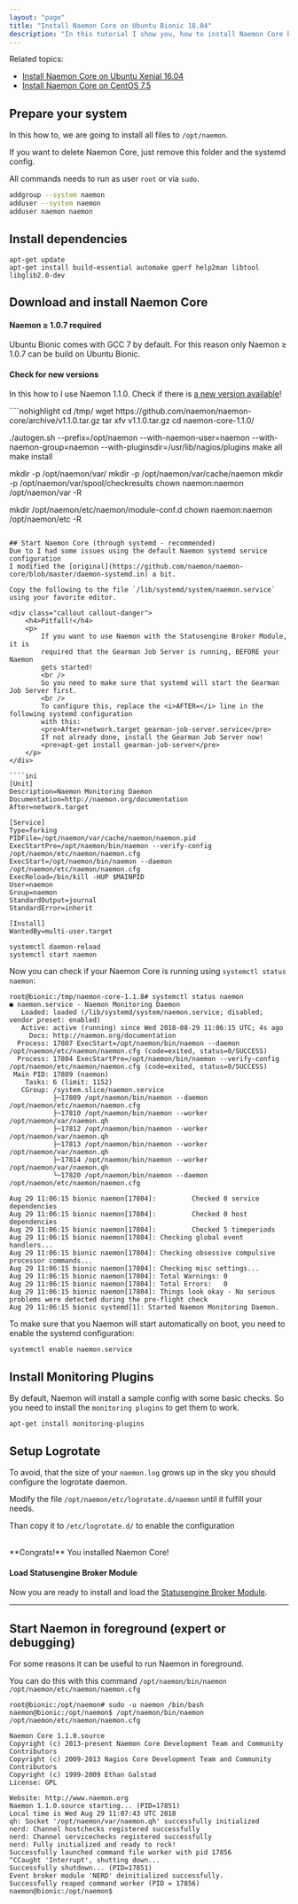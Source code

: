 ```yaml
---
layout: "page"
title: "Install Naemon Core on Ubuntu Bionic 18.04"
description: "In this tutorial I show you, how to install Naemon Core by yourself on Ubuntu Bionic 18.04"
---
```


Related topics:

- <a href="{{ site.url }}/tutorials/install-naemon">Install Naemon Core on Ubuntu Xenial 16.04</a>
- <a href="{{ site.url }}/tutorials/install-naemon-centos7">Install Naemon Core on CentOS 7.5</a>

## Prepare your system
In this how to, we are going to install all files to `/opt/naemon`.

If you want to delete Naemon Core, just remove this folder and the systemd config.

All commands needs to run as user `root` or via `sudo`.

````bash
addgroup --system naemon
adduser --system naemon
adduser naemon naemon
````

## Install dependencies

````nohighlight
apt-get update
apt-get install build-essential automake gperf help2man libtool libglib2.0-dev
````

## Download and install Naemon Core
<div class="callout callout-warning">
    <h4>Naemon &ge; 1.0.7 required</h4>
    <p>
        Ubuntu Bionic comes with GCC 7 by default. For this reason only Naemon &ge; 1.0.7 can be build on Ubuntu Bionic.
    </p>
</div>

<div class="callout callout-info">
    <h4>Check for new versions</h4>
    <p>
        In this how to I use Naemon 1.1.0. Check if there is
        <a href="https://github.com/naemon/naemon-core/releases" target="_blank">a new version available</a>!
    </p>
</div>
````nohighlight
cd /tmp/
wget https://github.com/naemon/naemon-core/archive/v1.1.0.tar.gz
tar xfv v1.1.0.tar.gz
cd naemon-core-1.1.0/

./autogen.sh --prefix=/opt/naemon --with-naemon-user=naemon --with-naemon-group=naemon --with-pluginsdir=/usr/lib/nagios/plugins
make all
make install

mkdir -p /opt/naemon/var/
mkdir -p /opt/naemon/var/cache/naemon
mkdir -p /opt/naemon/var/spool/checkresults
chown naemon:naemon /opt/naemon/var -R

mkdir /opt/naemon/etc/naemon/module-conf.d
chown naemon:naemon /opt/naemon/etc -R
````

## Start Naemon Core (through systemd - recommended)
Due to I had some issues using the default Naemon systemd service configuration
I modified the [original](https://github.com/naemon/naemon-core/blob/master/daemon-systemd.in) a bit.

Copy the following to the file `/lib/systemd/system/naemon.service` using your favorite editor.

<div class="callout callout-danger">
    <h4>Pitfall!</h4>
    <p>
        If you want to use Naemon with the Statusengine Broker Module, it is
        required that the Gearman Job Server is running, BEFORE your Naemon
        gets started!
        <br />
        So you need to make sure that systemd will start the Gearman Job Server first.
        <br />
        To configure this, replace the <i>AFTER=</i> line in the following systemd configuration
        with this:
        <pre>After=network.target gearman-job-server.service</pre>
        If not already done, install the Gearman Job Server now!
        <pre>apt-get install gearman-job-server</pre>
    </p>
</div>

````ini
[Unit]
Description=Naemon Monitoring Daemon
Documentation=http://naemon.org/documentation
After=network.target

[Service]
Type=forking
PIDFile=/opt/naemon/var/cache/naemon/naemon.pid
ExecStartPre=/opt/naemon/bin/naemon --verify-config /opt/naemon/etc/naemon/naemon.cfg
ExecStart=/opt/naemon/bin/naemon --daemon /opt/naemon/etc/naemon/naemon.cfg
ExecReload=/bin/kill -HUP $MAINPID
User=naemon
Group=naemon
StandardOutput=journal
StandardError=inherit

[Install]
WantedBy=multi-user.target

````


````nohighlight
systemctl daemon-reload
systemctl start naemon
````

Now you can check if your Naemon Core is running using `systemctl status naemon`:
````nohighlight
root@bionic:/tmp/naemon-core-1.1.8# systemctl status naemon
● naemon.service - Naemon Monitoring Daemon
   Loaded: loaded (/lib/systemd/system/naemon.service; disabled; vendor preset: enabled)
   Active: active (running) since Wed 2018-08-29 11:06:15 UTC; 4s ago
     Docs: http://naemon.org/documentation
  Process: 17807 ExecStart=/opt/naemon/bin/naemon --daemon /opt/naemon/etc/naemon/naemon.cfg (code=exited, status=0/SUCCESS)
  Process: 17804 ExecStartPre=/opt/naemon/bin/naemon --verify-config /opt/naemon/etc/naemon/naemon.cfg (code=exited, status=0/SUCCESS)
 Main PID: 17809 (naemon)
    Tasks: 6 (limit: 1152)
   CGroup: /system.slice/naemon.service
           ├─17809 /opt/naemon/bin/naemon --daemon /opt/naemon/etc/naemon/naemon.cfg
           ├─17810 /opt/naemon/bin/naemon --worker /opt/naemon/var/naemon.qh
           ├─17812 /opt/naemon/bin/naemon --worker /opt/naemon/var/naemon.qh
           ├─17813 /opt/naemon/bin/naemon --worker /opt/naemon/var/naemon.qh
           ├─17814 /opt/naemon/bin/naemon --worker /opt/naemon/var/naemon.qh
           └─17820 /opt/naemon/bin/naemon --daemon /opt/naemon/etc/naemon/naemon.cfg

Aug 29 11:06:15 bionic naemon[17804]:         Checked 0 service dependencies
Aug 29 11:06:15 bionic naemon[17804]:         Checked 0 host dependencies
Aug 29 11:06:15 bionic naemon[17804]:         Checked 5 timeperiods
Aug 29 11:06:15 bionic naemon[17804]: Checking global event handlers...
Aug 29 11:06:15 bionic naemon[17804]: Checking obsessive compulsive processor commands...
Aug 29 11:06:15 bionic naemon[17804]: Checking misc settings...
Aug 29 11:06:15 bionic naemon[17804]: Total Warnings: 0
Aug 29 11:06:15 bionic naemon[17804]: Total Errors:   0
Aug 29 11:06:15 bionic naemon[17804]: Things look okay - No serious problems were detected during the pre-flight check
Aug 29 11:06:15 bionic systemd[1]: Started Naemon Monitoring Daemon.
````
To make sure that you Naemon will start automatically on boot, you need to
enable the systemd configuration:
````nohighlight
systemctl enable naemon.service
````

## Install Monitoring Plugins
By default, Naemon will install a sample config with some basic checks.
So you need to install the `monitoring plugins` to get them to work.
````nohighlight
apt-get install monitoring-plugins
````

## Setup Logrotate
To avoid, that the size of your `naemon.log` grows up in the sky you should configure
the logrotate daemon.

Modify the file `/opt/naemon/etc/logrotate.d/naemon` until it fulfill your needs.

Than copy it to `/etc/logrotate.d/` to enable the configuration

<br />
**Congrats!** You installed Naemon Core!

<div class="callout callout-info">
    <h4>Load Statusengine Broker Module</h4>
    <p>
        Now you are ready to install and load the
        <a href="{{ site.url }}/broker">Statusengine Broker Module</a>.
    </p>
</div>

---

## Start Naemon in foreground (expert or debugging)
For some reasons it can be useful  to run Naemon in foreground.

You can do this with this command `/opt/naemon/bin/naemon /opt/naemon/etc/naemon/naemon.cfg`
````nohighlight
root@bionic:/opt/naemon# sudo -u naemon /bin/bash
naemon@bionic:/opt/naemon$ /opt/naemon/bin/naemon /opt/naemon/etc/naemon/naemon.cfg

Naemon Core 1.1.0.source
Copyright (c) 2013-present Naemon Core Development Team and Community Contributors
Copyright (c) 2009-2013 Nagios Core Development Team and Community Contributors
Copyright (c) 1999-2009 Ethan Galstad
License: GPL

Website: http://www.naemon.org
Naemon 1.1.0.source starting... (PID=17851)
Local time is Wed Aug 29 11:07:43 UTC 2018
qh: Socket '/opt/naemon/var/naemon.qh' successfully initialized
nerd: Channel hostchecks registered successfully
nerd: Channel servicechecks registered successfully
nerd: Fully initialized and ready to rock!
Successfully launched command file worker with pid 17856
^CCaught 'Interrupt', shutting down...
Successfully shutdown... (PID=17851)
Event broker module 'NERD' deinitialized successfully.
Successfully reaped command worker (PID = 17856)
naemon@bionic:/opt/naemon$
````
